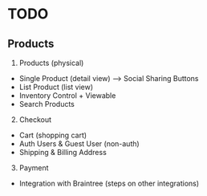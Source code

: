 # TODO

## Products

1. Products (physical)

- Single Product (detail view) --> Social Sharing Buttons
- List Product (list view)
- Inventory Control + Viewable
- Search Products

2. Checkout

- Cart (shopping cart)
- Auth Users & Guest User (non-auth)
- Shipping & Billing Address

3. Payment

- Integration with Braintree (steps on other integrations)
